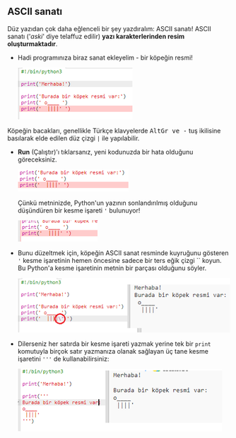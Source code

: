 ## ASCII sanatı

Düz yazıdan çok daha eğlenceli bir şey yazdıralım: ASCII sanatı! ASCII sanatı ('*aski*' diye telaffuz edilir) **yazı karakterlerinden resim oluşturmaktadır**.

+ Hadi programınıza biraz sanat ekleyelim - bir köpeğin resmi!
    
    ![ekran görüntüsü](images/me-dog.png)

Köpeğin bacakları, genellikle Türkçe klavyelerde <kbd>AltGr ve -</kbd> tuş ikilisine basılarak elde edilen düz çizgi `|` ile yapılabilir.

+ **Run** (Çalıştır)'ı tıklarsanız, yeni kodunuzda bir hata olduğunu göreceksiniz.
    
    ![ekran görüntüsü](images/me-dog-bug.png)
    
    Çünkü metninizde, Python'un yazının sonlandırılmış olduğunu düşündüren bir kesme işareti `'` bulunuyor!
    
    ![ekran görüntüsü](images/me-dog-quote.png)

+ Bunu düzeltmek için, köpeğin ASCII sanat resminde kuyruğunu gösteren `'` kesme işaretinin hemen öncesine sadece bir ters eğik çizgi `` koyun. Bu Python'a kesme işaretinin metnin bir parçası olduğunu söyler.
    
    ![ekran görüntüsü](images/me-dog-bug-fix.png)

+ Dilerseniz her satırda bir kesme işareti yazmak yerine tek bir `print` komutuyla birçok satır yazmanıza olanak sağlayan üç tane kesme işaretini `'''` de kullanabilirsiniz:
    
    ![ekran görüntüsü](images/me-dog-triple-quote.png)